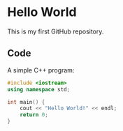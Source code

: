 # Hello World 

This is my first GitHub repository.  

## Code
A simple C++ program:  

```cpp
#include <iostream>
using namespace std;

int main() {
    cout << "Hello World!" << endl;
    return 0;
}

